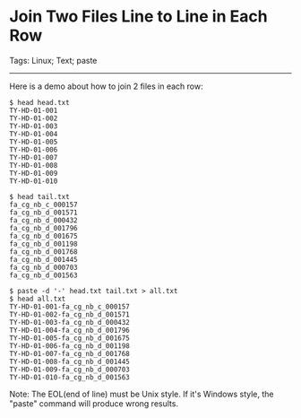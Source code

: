 # Join Two Files Line to Line in Each Row
Tags: Linux; Text; paste

------

Here is a demo about how to join 2 files in each row:

    $ head head.txt 
    TY-HD-01-001
    TY-HD-01-002
    TY-HD-01-003
    TY-HD-01-004
    TY-HD-01-005
    TY-HD-01-006
    TY-HD-01-007
    TY-HD-01-008
    TY-HD-01-009
    TY-HD-01-010

    $ head tail.txt 
    fa_cg_nb_c_000157
    fa_cg_nb_d_001571
    fa_cg_nb_d_000432
    fa_cg_nb_d_001796
    fa_cg_nb_d_001675
    fa_cg_nb_d_001198
    fa_cg_nb_d_001768
    fa_cg_nb_d_001445
    fa_cg_nb_d_000703
    fa_cg_nb_d_001563

    $ paste -d '-' head.txt tail.txt > all.txt
    $ head all.txt
    TY-HD-01-001-fa_cg_nb_c_000157
    TY-HD-01-002-fa_cg_nb_d_001571
    TY-HD-01-003-fa_cg_nb_d_000432
    TY-HD-01-004-fa_cg_nb_d_001796
    TY-HD-01-005-fa_cg_nb_d_001675
    TY-HD-01-006-fa_cg_nb_d_001198
    TY-HD-01-007-fa_cg_nb_d_001768
    TY-HD-01-008-fa_cg_nb_d_001445
    TY-HD-01-009-fa_cg_nb_d_000703
    TY-HD-01-010-fa_cg_nb_d_001563

Note: The EOL(end of line) must be Unix style.
If it's Windows style, the "paste" command will produce wrong results.
